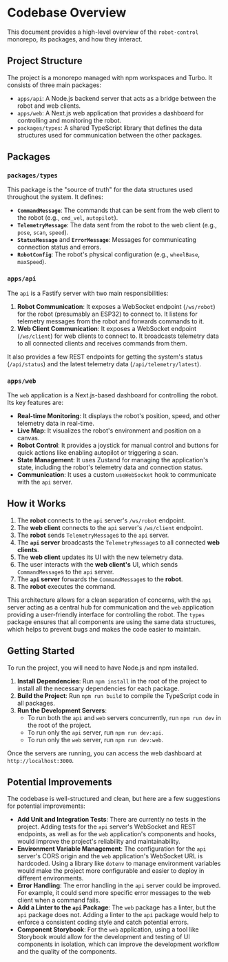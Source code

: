 # Codebase Overview

This document provides a high-level overview of the `robot-control` monorepo, its packages, and how they interact.

## Project Structure

The project is a monorepo managed with npm workspaces and Turbo. It consists of three main packages:

-   `apps/api`: A Node.js backend server that acts as a bridge between the robot and web clients.
-   `apps/web`: A Next.js web application that provides a dashboard for controlling and monitoring the robot.
-   `packages/types`: A shared TypeScript library that defines the data structures used for communication between the other packages.

## Packages

### `packages/types`

This package is the "source of truth" for the data structures used throughout the system. It defines:

-   **`CommandMessage`**: The commands that can be sent from the web client to the robot (e.g., `cmd_vel`, `autopilot`).
-   **`TelemetryMessage`**: The data sent from the robot to the web client (e.g., `pose`, `scan`, `speed`).
-   **`StatusMessage`** and **`ErrorMessage`**: Messages for communicating connection status and errors.
-   **`RobotConfig`**: The robot's physical configuration (e.g., `wheelBase`, `maxSpeed`).

### `apps/api`

The `api` is a Fastify server with two main responsibilities:

1.  **Robot Communication**: It exposes a WebSocket endpoint (`/ws/robot`) for the robot (presumably an ESP32) to connect to. It listens for telemetry messages from the robot and forwards commands to it.
2.  **Web Client Communication**: It exposes a WebSocket endpoint (`/ws/client`) for web clients to connect to. It broadcasts telemetry data to all connected clients and receives commands from them.

It also provides a few REST endpoints for getting the system's status (`/api/status`) and the latest telemetry data (`/api/telemetry/latest`).

### `apps/web`

The `web` application is a Next.js-based dashboard for controlling the robot. Its key features are:

-   **Real-time Monitoring**: It displays the robot's position, speed, and other telemetry data in real-time.
-   **Live Map**: It visualizes the robot's environment and position on a canvas.
-   **Robot Control**: It provides a joystick for manual control and buttons for quick actions like enabling autopilot or triggering a scan.
-   **State Management**: It uses Zustand for managing the application's state, including the robot's telemetry data and connection status.
-   **Communication**: It uses a custom `useWebSocket` hook to communicate with the `api` server.

## How it Works

1.  The **robot** connects to the `api` server's `/ws/robot` endpoint.
2.  The **web client** connects to the `api` server's `/ws/client` endpoint.
3.  The **robot** sends `TelemetryMessage`s to the `api` server.
4.  The **`api` server** broadcasts the `TelemetryMessage`s to all connected **web clients**.
5.  The **web client** updates its UI with the new telemetry data.
6.  The user interacts with the **web client's** UI, which sends `CommandMessage`s to the `api` server.
7.  The **`api` server** forwards the `CommandMessage`s to the **robot**.
8.  The **robot** executes the command.

This architecture allows for a clean separation of concerns, with the `api` server acting as a central hub for communication and the `web` application providing a user-friendly interface for controlling the robot. The `types` package ensures that all components are using the same data structures, which helps to prevent bugs and makes the code easier to maintain.

## Getting Started

To run the project, you will need to have Node.js and npm installed.

1.  **Install Dependencies**: Run `npm install` in the root of the project to install all the necessary dependencies for each package.
2.  **Build the Project**: Run `npm run build` to compile the TypeScript code in all packages.
3.  **Run the Development Servers**:
    -   To run both the `api` and `web` servers concurrently, run `npm run dev` in the root of the project.
    -   To run only the `api` server, run `npm run dev:api`.
    -   To run only the `web` server, run `npm run dev:web`.

Once the servers are running, you can access the web dashboard at `http://localhost:3000`.

## Potential Improvements

The codebase is well-structured and clean, but here are a few suggestions for potential improvements:

-   **Add Unit and Integration Tests**: There are currently no tests in the project. Adding tests for the `api` server's WebSocket and REST endpoints, as well as for the `web` application's components and hooks, would improve the project's reliability and maintainability.
-   **Environment Variable Management**: The configuration for the `api` server's CORS origin and the `web` application's WebSocket URL is hardcoded. Using a library like `dotenv` to manage environment variables would make the project more configurable and easier to deploy in different environments.
-   **Error Handling**: The error handling in the `api` server could be improved. For example, it could send more specific error messages to the web client when a command fails.
-   **Add a Linter to the `api` Package**: The `web` package has a linter, but the `api` package does not. Adding a linter to the `api` package would help to enforce a consistent coding style and catch potential errors.
-   **Component Storybook**: For the `web` application, using a tool like Storybook would allow for the development and testing of UI components in isolation, which can improve the development workflow and the quality of the components.